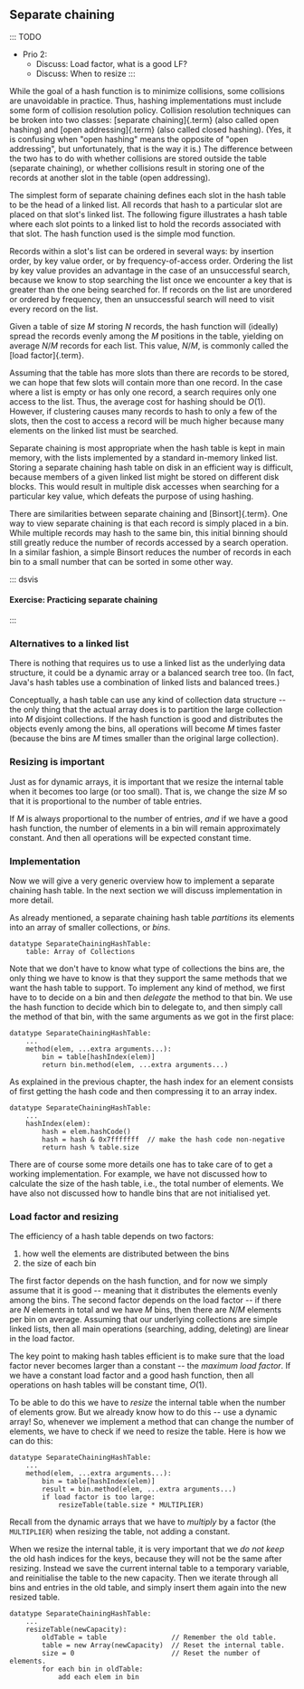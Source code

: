
## Separate chaining

::: TODO
- Prio 2:
    - Discuss: Load factor, what is a good LF?
    - Discuss: When to resize
:::

While the goal of a hash function is to minimize collisions, some
collisions are unavoidable in practice. Thus, hashing implementations
must include some form of collision resolution policy. Collision
resolution techniques can be broken into two classes:
[separate chaining]{.term} (also called open hashing) and
[open addressing]{.term} (also called closed hashing).
(Yes, it is confusing when "open hashing" means the opposite
of "open addressing", but unfortunately, that is the way it is.)
The difference between the two has to do with whether collisions
are stored outside the table (separate chaining), or
whether collisions result in storing one of the records at another slot
in the table (open addressing).

The simplest form of separate chaining defines each slot in the hash
table to be the head of a linked list. All records that hash to a
particular slot are placed on that slot's linked list. The following
figure illustrates a hash table where each slot points to a linked list
to hold the records associated with that slot. The hash function used is
the simple mod function.

<inlineav id="openhashCON" src="Hashing/openhashCON.js" name="Hashing/openhashCON" links="Hashing/openhashCON.css" static/>

Records within a slot's list can be ordered in several ways: by
insertion order, by key value order, or by frequency-of-access order.
Ordering the list by key value provides an advantage in the case of an
unsuccessful search, because we know to stop searching the list once we
encounter a key that is greater than the one being searched for. If
records on the list are unordered or ordered by frequency, then an
unsuccessful search will need to visit every record on the list.

Given a table of size $M$ storing $N$ records, the hash function will
(ideally) spread the records evenly among the $M$ positions in the
table, yielding on average $N/M$ records for each list. This value,
$N/M$, is commonly called the [load factor]{.term}.

Assuming that the table has more slots than there are records to be
stored, we can hope that few slots will contain more than one record. In
the case where a list is empty or has only one record, a search requires
only one access to the list. Thus, the average cost for hashing should
be $O(1)$. However, if clustering causes many records to hash to
only a few of the slots, then the cost to access a record will be much
higher because many elements on the linked list must be searched.

Separate chaining is most appropriate when the hash table is kept in
main memory, with the lists implemented by a standard in-memory linked
list. Storing a separate chaining hash table on disk in an efficient
way is difficult, because members of a given linked list might be stored
on different disk blocks. This would result in multiple disk accesses
when searching for a particular key value, which defeats the purpose of
using hashing.

There are similarities between separate chaining and
[Binsort]{.term}. One way to view separate
chaining is that each record is simply placed in a bin. While multiple
records may hash to the same bin, this initial binning should still
greatly reduce the number of records accessed by a search operation. In
a similar fashion, a simple Binsort reduces the number of records in
each bin to a small number that can be sorted in some other way.

::: dsvis
#### Exercise: Practicing separate chaining

<avembed id="OpenHashPRO" src="Hashing/OpenHashPRO.html" type="ka" name="Separate Chaining Proficiency Exercise" height="630"/>
:::

<!--
### Invariants
-->


### Alternatives to a linked list

There is nothing that requires us to use a linked list as the underlying
data structure, it could be a dynamic array or a balanced search tree
too. (In fact, Java's hash tables use a combination of linked lists
and balanced trees.)

Conceptually, a hash table can use any kind of collection data structure
-- the only thing that the actual array does is to partition the large
collection into $M$ disjoint collections. If the hash function is good
and distributes the objects evenly among the bins, all operations will
become $M$ times faster (because the bins are $M$ times smaller than the
original large collection).

### Resizing is important

Just as for dynamic arrays, it is important that we resize the internal
table when it becomes too large (or too small). That is, we change the
size $M$ so that it is proportional to the number of table entries.

If $M$ is always proportional to the number of entries, *and* if we have
a good hash function, the number of elements in a bin will remain
approximately constant. And then all operations will be expected
constant time.

### Implementation


Now we will give a very generic overview how to implement a separate chaining hash table.
In the next section we will discuss implementation in more detail.

As already mentioned, a separate chaining hash table *partitions* its elements into an array of smaller collections, or *bins*.

    datatype SeparateChainingHashTable:
        table: Array of Collections

Note that we don't have to know what type of collections the bins are, the only thing we have to know is that they support the same methods that we want the hash table to support.
To implement any kind of method, we first have to to decide on a bin and then *delegate* the method to that bin.
We use the hash function to decide which bin to delegate to, and then simply call the method of that bin, with the same arguments as we got in the first place:

    datatype SeparateChainingHashTable:
        ...
        method(elem, ...extra arguments...):
            bin = table[hashIndex(elem)]
            return bin.method(elem, ...extra arguments...)

As explained in the previous chapter, the hash index for an element consists of first getting the hash code and then compressing it to an array index.

    datatype SeparateChainingHashTable:
        ...
        hashIndex(elem):
            hash = elem.hashCode()
            hash = hash & 0x7fffffff  // make the hash code non-negative
            return hash % table.size

There are of course some more details one has to take care of to get a working implementation.
For example, we have not discussed how to calculate the size of the hash table, i.e., the total number of elements.
We have also not discussed how to handle bins that are not initialised yet.

### Load factor and resizing

The efficiency of a hash table depends on two factors:

1. how well the elements are distributed between the bins
2. the size of each bin

The first factor depends on the hash function, and for now we simply assume that it is good -- meaning that it distributes the elements evenly among the bins.
The second factor depends on the load factor -- if there are $N$ elements in total and we have $M$ bins, then there are $N/M$ elements per bin on average.
Assuming that our underlying collections are simple linked lists, then all main operations (searching, adding, deleting) are linear in the load factor.

The key point to making hash tables efficient is to make sure that the load factor never becomes larger than a constant -- the *maximum load factor*.
If we have a constant load factor and a good hash function, then all operations on hash tables will be constant time, $O(1)$.

To be able to do this we have to *resize* the internal table when the number of elements grow.
But we already know how to do this -- use a dynamic array!
So, whenever we implement a method that can change the number of elements, we have to check if we need to resize the table.
Here is how we can do this:

    datatype SeparateChainingHashTable:
        ...
        method(elem, ...extra arguments...):
            bin = table[hashIndex(elem)]
            result = bin.method(elem, ...extra arguments...)
            if load factor is too large:
                resizeTable(table.size * MULTIPLIER)

Recall from the dynamic arrays that we have to *multiply* by a factor (the `MULTIPLIER`) when resizing the table, not adding a constant.

When we resize the internal table, it is very important that we *do not keep* the old hash indices for the keys, because they will not be the same after resizing.
Instead we save the current internal table to a temporary variable, and reinitialise the table to the new capacity.
Then we iterate through all bins and entries in the old table, and simply insert them again into the new resized table.

    datatype SeparateChainingHashTable:
        ...
        resizeTable(newCapacity):
            oldTable = table                // Remember the old table.
            table = new Array(newCapacity)  // Reset the internal table.
            size = 0                        // Reset the number of elements.
            for each bin in oldTable:
                add each elem in bin

